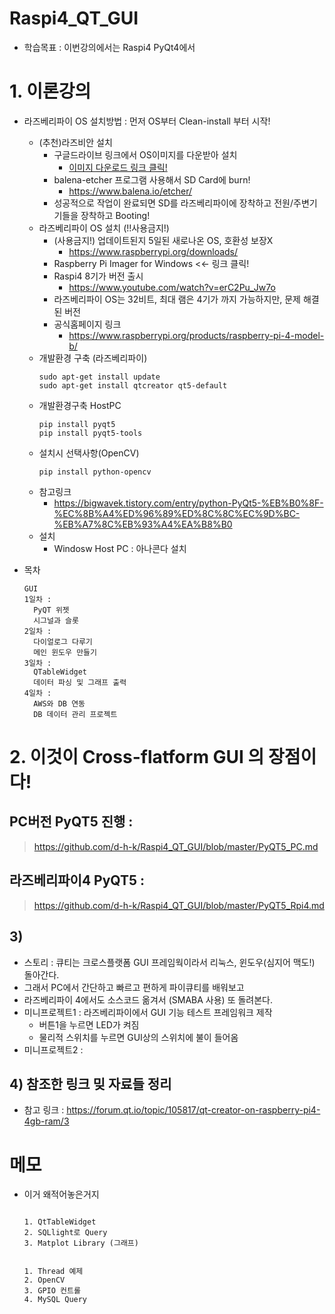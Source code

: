 # Raspi4_QT_GUI
  - 학습목표 : 이번강의에서는 Raspi4 PyQt4에서 
# 1. 이론강의
- 라즈베리파이 OS 설치방법 : 먼저 OS부터 Clean-install 부터 시작!
  - (추천)라즈비안 설치
    - 구글드라이브 링크에서 OS이미지를 다운받아 설치
      - [이미지 다운로드 링크 클릭!](https://drive.google.com/file/d/1r9MPasOY0LY0I5ysVBpq5TQ9AkNVXyyJ/view?usp=sharing)
    - balena-etcher 프로그램 사용해서 SD Card에 burn!
      - https://www.balena.io/etcher/
    - 성공적으로 작업이 완료되면 SD를 라즈베리파이에 장착하고 전원/주변기기들을 장착하고 Booting!
  - 라즈베리파이 OS 설치 (!!사용금지!)
    - (사용금지!) 업데이트된지 5일된 새로나온 OS, 호환성 보장X 
      - https://www.raspberrypi.org/downloads/
    - Raspberry Pi Imager for Windows <<- 링크 클릭!
    - Raspi4 8기가 버전 출시
      - https://www.youtube.com/watch?v=erC2Pu_Jw7o
    - 라즈베리파이 OS는 32비트, 최대 램은 4기가 까지 가능하지만, 문제 해결된 버전
    - 공식홈페이지 링크
      - https://www.raspberrypi.org/products/raspberry-pi-4-model-b/
  - 개발환경 구축 (라즈베리파이)
    ```
    sudo apt-get install update
    sudo apt-get install qtcreator qt5-default
    ```
  - 개발환경구축 HostPC
    ```
    pip install pyqt5
    pip install pyqt5-tools
    ```
  - 설치시 선택사항(OpenCV)
    ```
    pip install python-opencv
    ```
  - 참고링크
    - https://bigwavek.tistory.com/entry/python-PyQt5-%EB%B0%8F-%EC%8B%A4%ED%96%89%ED%8C%8C%EC%9D%BC-%EB%A7%8C%EB%93%A4%EA%B8%B0
  - 설치
    - Windosw Host PC : 아나콘다 설치

- 목차
  ```
  GUI
  1일차 : 
    PyQT 위젯
    시그널과 슬롯
  2일차 : 
    다이얼로그 다루기
    메인 윈도우 만들기
  3일차 : 
    QTableWidget
    데이터 파싱 및 그래프 출력
  4일차 :
    AWS와 DB 연동
    DB 데이터 관리 프로젝트 
  ```
# 2. 이것이 Cross-flatform GUI 의 장점이다!
  ## PC버전 PyQT5 진행 :  
   > https://github.com/d-h-k/Raspi4_QT_GUI/blob/master/PyQT5_PC.md
  ## 라즈베리파이4 PyQT5 : 
   > https://github.com/d-h-k/Raspi4_QT_GUI/blob/master/PyQT5_Rpi4.md
 ## 3) 
 - 스토리 : 큐티는 크로스플랫폼 GUI 프레임웍이라서 리눅스, 윈도우(심지어 맥도!) 돌아간다.
 - 그래서 PC에서 간단하고 빠르고 편하게 파이큐티를 배워보고
 - 라즈베리파이 4에서도 소스코드 옮겨서 (SMABA 사용) 또 돌려본다.
 - 미니프로젝트1 : 라즈베리파이에서 GUI 기능 테스트 프레임워크 제작 
   - 버튼1을 누르면 LED가 켜짐
   - 물리적 스위치를 누르면 GUI상의 스위치에 불이 들어옴
 - 미니프로젝트2 : 
 ## 4) 참조한 링크 밎 자료들 정리
   - 참고 링크 : https://forum.qt.io/topic/105817/qt-creator-on-raspberry-pi4-4gb-ram/3

# 메모
- 이거 왜적어놓은거지
  ```

  1. QtTableWidget
  2. SQLlight로 Query
  3. Matplot Library (그래프)


  1. Thread 예제
  2. OpenCV
  3. GPIO 컨트롤
  4. MySQL Query
  ```